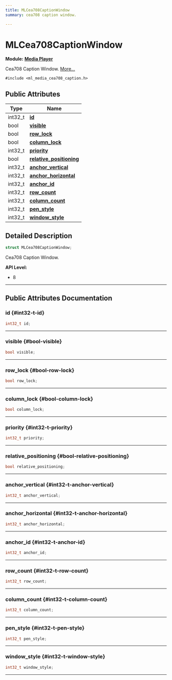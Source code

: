 ```yaml
---
title: MLCea708CaptionWindow
summary: cea708 caption window. 

---
```


# MLCea708CaptionWindow

**Module:** **[Media Player](/versioned_docs/version-22-Feb-2023/api-ref/api/Modules/group___media_player/group___media_player.md)**



Cea708 Caption Window.  [More...](#detailed-description)


`#include <ml_media_cea708_caption.h>`

## Public Attributes

| Type           | Name           |
| -------------- | -------------- |
| int32_t | **[id](/versioned_docs/version-22-Feb-2023/api-ref/api/Modules/group___media_player/struct_m_l_cea708_caption_window.md#int32-t-id)**  |
| bool | **[visible](/versioned_docs/version-22-Feb-2023/api-ref/api/Modules/group___media_player/struct_m_l_cea708_caption_window.md#bool-visible)**  |
| bool | **[row_lock](/versioned_docs/version-22-Feb-2023/api-ref/api/Modules/group___media_player/struct_m_l_cea708_caption_window.md#bool-row-lock)**  |
| bool | **[column_lock](/versioned_docs/version-22-Feb-2023/api-ref/api/Modules/group___media_player/struct_m_l_cea708_caption_window.md#bool-column-lock)**  |
| int32_t | **[priority](/versioned_docs/version-22-Feb-2023/api-ref/api/Modules/group___media_player/struct_m_l_cea708_caption_window.md#int32-t-priority)**  |
| bool | **[relative_positioning](/versioned_docs/version-22-Feb-2023/api-ref/api/Modules/group___media_player/struct_m_l_cea708_caption_window.md#bool-relative-positioning)**  |
| int32_t | **[anchor_vertical](/versioned_docs/version-22-Feb-2023/api-ref/api/Modules/group___media_player/struct_m_l_cea708_caption_window.md#int32-t-anchor-vertical)**  |
| int32_t | **[anchor_horizontal](/versioned_docs/version-22-Feb-2023/api-ref/api/Modules/group___media_player/struct_m_l_cea708_caption_window.md#int32-t-anchor-horizontal)**  |
| int32_t | **[anchor_id](/versioned_docs/version-22-Feb-2023/api-ref/api/Modules/group___media_player/struct_m_l_cea708_caption_window.md#int32-t-anchor-id)**  |
| int32_t | **[row_count](/versioned_docs/version-22-Feb-2023/api-ref/api/Modules/group___media_player/struct_m_l_cea708_caption_window.md#int32-t-row-count)**  |
| int32_t | **[column_count](/versioned_docs/version-22-Feb-2023/api-ref/api/Modules/group___media_player/struct_m_l_cea708_caption_window.md#int32-t-column-count)**  |
| int32_t | **[pen_style](/versioned_docs/version-22-Feb-2023/api-ref/api/Modules/group___media_player/struct_m_l_cea708_caption_window.md#int32-t-pen-style)**  |
| int32_t | **[window_style](/versioned_docs/version-22-Feb-2023/api-ref/api/Modules/group___media_player/struct_m_l_cea708_caption_window.md#int32-t-window-style)**  |

## Detailed Description

```cpp
struct MLCea708CaptionWindow;
```

Cea708 Caption Window. 




**API Level:**
  * 8 




-----------
## Public Attributes Documentation

### id {#int32-t-id}

```cpp
int32_t id;
```






-----------

### visible {#bool-visible}

```cpp
bool visible;
```






-----------

### row_lock {#bool-row-lock}

```cpp
bool row_lock;
```






-----------

### column_lock {#bool-column-lock}

```cpp
bool column_lock;
```






-----------

### priority {#int32-t-priority}

```cpp
int32_t priority;
```






-----------

### relative_positioning {#bool-relative-positioning}

```cpp
bool relative_positioning;
```






-----------

### anchor_vertical {#int32-t-anchor-vertical}

```cpp
int32_t anchor_vertical;
```






-----------

### anchor_horizontal {#int32-t-anchor-horizontal}

```cpp
int32_t anchor_horizontal;
```






-----------

### anchor_id {#int32-t-anchor-id}

```cpp
int32_t anchor_id;
```






-----------

### row_count {#int32-t-row-count}

```cpp
int32_t row_count;
```






-----------

### column_count {#int32-t-column-count}

```cpp
int32_t column_count;
```






-----------

### pen_style {#int32-t-pen-style}

```cpp
int32_t pen_style;
```






-----------

### window_style {#int32-t-window-style}

```cpp
int32_t window_style;
```






-----------


